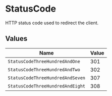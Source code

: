 # StatusCode

HTTP status code used to redirect the client.


## Values

| Name                             | Value                            |
| -------------------------------- | -------------------------------- |
| `StatusCodeThreeHundredAndOne`   | 301                              |
| `StatusCodeThreeHundredAndTwo`   | 302                              |
| `StatusCodeThreeHundredAndSeven` | 307                              |
| `StatusCodeThreeHundredAndEight` | 308                              |